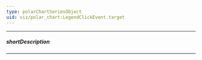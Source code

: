 ```yaml
---
type: polarChartSeriesObject
uid: viz/polar_chart:LegendClickEvent.target
---
```

---
##### shortDescription
<!-- Description goes here -->

---
<!-- Description goes here -->